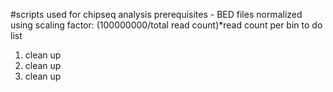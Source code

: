 \#scripts used for chipseq analysis
prerequisites - BED files normalized using scaling factor: (100000000/total read count)*read count per bin
to do list
1. clean up
2. clean   up
3. clean     up
